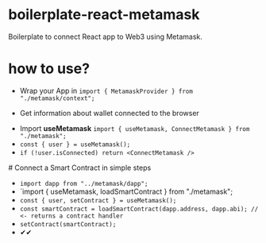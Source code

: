# boilerplate-react-metamask
Boilerplate to connect React app to Web3 using Metamask.

# how to use?

* Wrap your App in **<MetamaskProvider>**
`import { MetamaskProvider } from "./metamask/context";`

* Get information about wallet connected to the browser
- Import **useMetamask** `import { useMetamask, ConnectMetamask } from "./metamask";`
- `const { user } = useMetamask();`
- `if (!user.isConnected) return <ConnectMetamask />`

# Connect a Smart Contract in simple steps

- `import dapp from "../metamask/dapp";`
- `import { useMetamask, loadSmartContract } from "./metamask";
- `const { user, setContract } = useMetamask();`
- `const smartContract = loadSmartContract(dapp.address, dapp.abi); // <- returns a contract handler`
- `setContract(smartContract);`
- ✔︎✔︎
